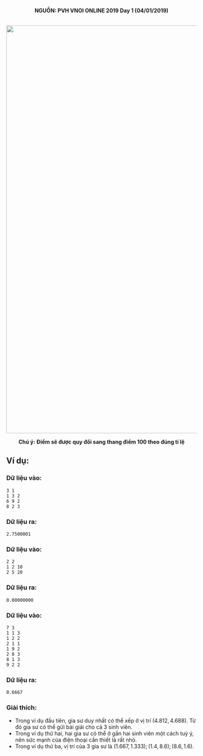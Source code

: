 **<center>NGUỒN: PVH VNOI ONLINE 2019 Day 1 (04/01/2019)</center>**
<br>

<center><img src="/images/problems/1166/signal.svg" width=1080px></center>

**<center>Chú ý: Điểm sẽ được quy đổi sang thang điểm 100 theo đúng tỉ lệ</center>**

## Ví dụ:
### Dữ liệu vào:
```
3 1
1 3 2
6 9 2
8 2 3
```

### Dữ liệu ra:
```
2.7500001
```

### Dữ liệu vào:
```
2 2
1 2 10
2 5 20
```

### Dữ liệu ra:
```
0.00000000
```

### Dữ liệu vào:
```
7 3
1 1 3
1 2 2
2 1 1
1 9 2
2 8 3
8 1 3
9 2 2
```

### Dữ liệu ra:
```
0.6667
```

### Giải thích:
- Trong ví dụ đầu tiên, gia sư duy nhất có thể xếp ở vị trí $(4.812, 4.688)$. Từ đó gia sư có thể gửi bài giải cho cả $3$ sinh viên. 
- Trong ví dụ thứ hai, hai gia sư có thể ở gần hai sinh viên một cách tuỳ ý, nên sức mạnh của điện thoại cần thiết là rất nhỏ. 
- Trong ví dụ thứ ba, vị trí của $3$ gia sư là $(1.667, 1.333); (1.4, 8.6); (8.6, 1.6)$.